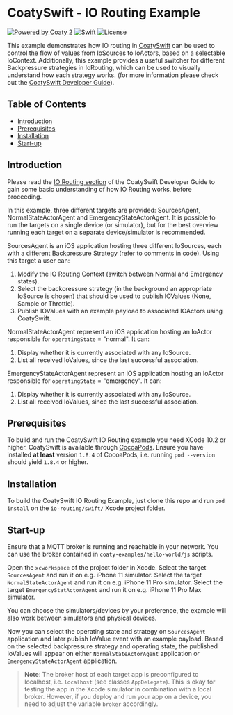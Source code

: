 # CoatySwift - IO Routing Example

[![Powered by Coaty 2](https://img.shields.io/badge/Powered%20by-Coaty%202-FF8C00.svg)](https://coaty.io)
[![Swift](https://img.shields.io/badge/Source%20code-Swift%205-FF4029.svg)](https://developer.apple.com/swift/)
[![License](https://img.shields.io/badge/License-MIT-blue.svg)](https://opensource.org/licenses/MIT)

This example demonstrates how IO routing in
[CoatySwift](https://github.com/coatyio/coaty-swift) can be used to control the
flow of values from IoSources to IoActors, based on a selectable IoContext.
Additionally, this example provides a useful switcher for different Backpressure
strategies in IoRouting, which can be used to visually understand how each
strategy works. (for more information please check out the [CoatySwift Developer
Guide](https://coatyio.github.io/coaty-swift/man/developer-guide/)).

## Table of Contents

- [Introduction](#introduction)
- [Prerequisites](#prerequisites)
- [Installation](#installation)
- [Start-up](#start-up)

## Introduction

Please read the [IO Routing
section](https://coatyio.github.io/coaty-swift/man/developer-guide/#io-routing)
of the CoatySwift Developer Guide to gain some basic understanding of how IO
Routing works, before proceeding.

In this example, three different targets are provided: SourcesAgent,
NormalStateActorAgent and EmergencyStateActorAgent. It is possible to run the
targets on a single device (or simulator), but for the best overview running
each target on a separate device/simulator is recommended.

SourcesAgent is an iOS application hosting three different IoSources, each with a different
Backpressure Strategy (refer to comments in code). Using this target a user can:

1) Modify the IO Routing Context (switch between Normal and Emergency states).
2) Select the backoressure strategy (in the background an appropriate IoSource
   is chosen) that should be used to publish IOValues (None, Sample or
   Throttle).
3) Publish IOValues with an example payload to associated IOActors using
   CoatySwift.

NormalStateActorAgent represent an iOS application hosting an IoActor
responsible for `operatingState` = "normal". It can:

1) Display whether it is currently associated with any IoSource.
2) List all received IoValues, since the last successful association.

EmergencyStateActorAgent represent an iOS application hosting an IoActor
responsible for `operatingState` = "emergency". It can:

1) Display whether it is currently associated with any IoSource.
2) List all received IoValues, since the last successful association.

## Prerequisites

To build and run the CoatySwift IO Routing example you need XCode 10.2 or
higher. CoatySwift is available through [CocoaPods](https://cocoapods.org).
Ensure you have installed **at least** version `1.8.4` of CocoaPods, i.e.
running `pod --version` should yield `1.8.4` or higher.

## Installation

To build the CoatySwift IO Routing Example, just clone this repo and run `pod
install` on the `io-routing/swift/` Xcode project folder.

## Start-up

Ensure that a MQTT broker is running and reachable in your network. You can use the
broker contained in `coaty-examples/hello-world/js` scripts.

Open the `xcworkspace` of the project folder in Xcode. Select the target
`SourcesAgent` and run it on e.g. iPhone 11 simulator. Select the target
`NormalStateActorAgent` and run it on e.g. iPhone 11 Pro simulator. Select the
target `EmergencyStatActorAgent` and run it on e.g. iPhone 11 Pro Max simulator.

You can choose the simulators/devices by your preference, the example will also
work between simulators and physical devices.

Now you can select the operating state and strategy on `SourcesAgent`
application and later publish IoValue event with an example payload. Based on
the selected backpressure strategy and operating state, the published IoValues
will appear on either `NormalStateActorAgent` application or
`EmergencyStateActorAgent` application.

> **Note**: The broker host of each target app is preconfigured to localhost,
> i.e. `localhost` (see classes `AppDelegate`). This is okay for testing the app
> in the Xcode simulator in combination with a local broker. However, if you
> deploy and run your app on a device, you need to adjust the variable
> `broker` accordingly.
